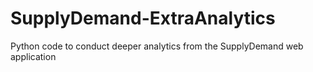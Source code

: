 # SupplyDemand-ExtraAnalytics
Python code to conduct deeper analytics from the SupplyDemand web application
